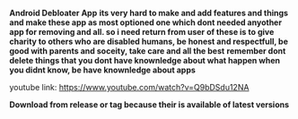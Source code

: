 **Android Debloater App**
**its very hard to make and add features and things and make these app as most optioned one which dont needed anyother app for removing and all. so i need return from user of these is to give charity to others who are disabled humans, be honest and respectfull, be good with parents and soceity, take care and all the best**
**remember dont delete things that you dont have knownledge about what happen when you didnt know, be have knownledge about apps**


youtube link: https://www.youtube.com/watch?v=Q9bDSdu12NA


**Download from release or tag because their is available of latest versions**
